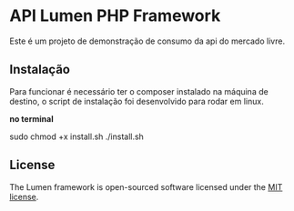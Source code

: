 # API Lumen PHP Framework

Este é um projeto de demonstração de consumo da api do mercado livre.

## Instalação

Para funcionar é necessário ter o composer instalado na máquina de destino, o script de instalação foi desenvolvido para rodar em linux.

**no terminal**

sudo chmod +x install.sh
./install.sh

## License

The Lumen framework is open-sourced software licensed under the [MIT license](https://opensource.org/licenses/MIT).